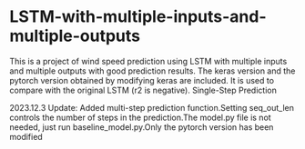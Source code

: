 # LSTM-with-multiple-inputs-and-multiple-outputs
This is a project of wind speed prediction using LSTM with multiple inputs and multiple outputs with good prediction results. The keras version and the pytorch version obtained by modifying keras are included. It is used to compare with the original LSTM (r2 is negative).
Single-Step Prediction


2023.12.3 Update: Added multi-step prediction function.Setting seq_out_len controls the number of steps in the prediction.The model.py file is not needed, just run baseline_model.py.Only the pytorch version has been modified
